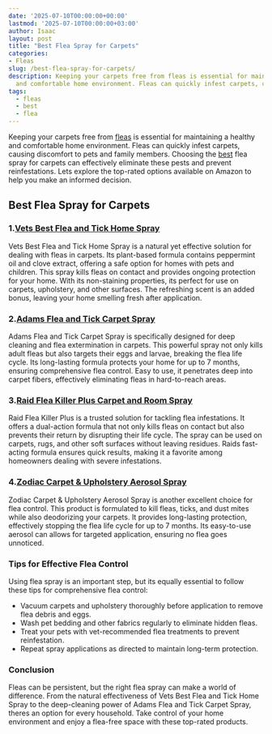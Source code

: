 ```yaml
---
date: '2025-07-10T00:00:00+00:00'
lastmod: '2025-07-10T00:00:00+03:00'
author: Isaac
layout: post
title: "Best Flea Spray for Carpets"
categories:
- Fleas
slug: /best-flea-spray-for-carpets/
description: Keeping your carpets free from fleas is essential for maintaining a healthy
  and comfortable home environment. Fleas can quickly infest carpets, causing dis...
tags: 
  - fleas
  - best
  - flea
---
```

Keeping your carpets free from [fleas](/posts/best-flea-carpet-powder/) is essential for maintaining a healthy and comfortable home environment. Fleas can quickly infest carpets, causing discomfort to pets and family members. Choosing the [best](/posts/best-flea-collar-for-dogs/) flea spray for carpets can effectively eliminate these pests and prevent reinfestations. Lets explore the top-rated options available on Amazon to help you make an informed decision.
## Best Flea Spray for Carpets
### 1.[Vets Best Flea and Tick Home Spray](https://www.amazon.com/dp/B00GRS5PVK?tag=p-policy-20)
Vets Best Flea and Tick Home Spray is a natural yet effective solution for dealing with fleas in carpets. Its plant-based formula contains peppermint oil and clove extract, offering a safe option for homes with pets and children. This spray kills fleas on contact and provides ongoing protection for your home.
With its non-staining properties, its perfect for use on carpets, upholstery, and other surfaces. The refreshing scent is an added bonus, leaving your home smelling fresh after application.
### 2.[Adams Flea and Tick Carpet Spray](https://www.amazon.com/dp/B0083R5184?tag=p-policy-20)
Adams Flea and Tick Carpet Spray is specifically designed for deep cleaning and flea extermination in carpets. This powerful spray not only kills adult fleas but also targets their eggs and larvae, breaking the flea life cycle.
Its long-lasting formula protects your home for up to 7 months, ensuring comprehensive flea control. Easy to use, it penetrates deep into carpet fibers, effectively eliminating fleas in hard-to-reach areas.
### 3.[Raid Flea Killer Plus Carpet and Room Spray](https://www.amazon.com/dp/B003PU8J1W?tag=p-policy-20)
Raid Flea Killer Plus is a trusted solution for tackling flea infestations. It offers a dual-action formula that not only kills fleas on contact but also prevents their return by disrupting their life cycle. The spray can be used on carpets, rugs, and other soft surfaces without leaving residues.
Raids fast-acting formula ensures quick results, making it a favorite among homeowners dealing with severe infestations.
### 4.[Zodiac Carpet & Upholstery Aerosol Spray](https://www.amazon.com/dp/B0047Q4WF2?tag=p-policy-20)
Zodiac Carpet & Upholstery Aerosol Spray is another excellent choice for flea control. This product is formulated to kill fleas, ticks, and dust mites while also deodorizing your carpets. It provides long-lasting protection, effectively stopping the flea life cycle for up to 7 months.
Its easy-to-use aerosol can allows for targeted application, ensuring no flea goes unnoticed.
### Tips for Effective Flea Control
Using flea spray is an important step, but its equally essential to follow these tips for comprehensive flea control:
- Vacuum carpets and upholstery thoroughly before application to remove flea debris and eggs.
- Wash pet bedding and other fabrics regularly to eliminate hidden fleas.
- Treat your pets with vet-recommended flea treatments to prevent reinfestation.
- Repeat spray applications as directed to maintain long-term protection.
### Conclusion
Fleas can be persistent, but the right flea spray can make a world of difference. From the natural effectiveness of Vets Best Flea and Tick Home Spray to the deep-cleaning power of Adams Flea and Tick Carpet Spray, theres an option for every household. Take control of your home environment and enjoy a flea-free space with these top-rated products.
